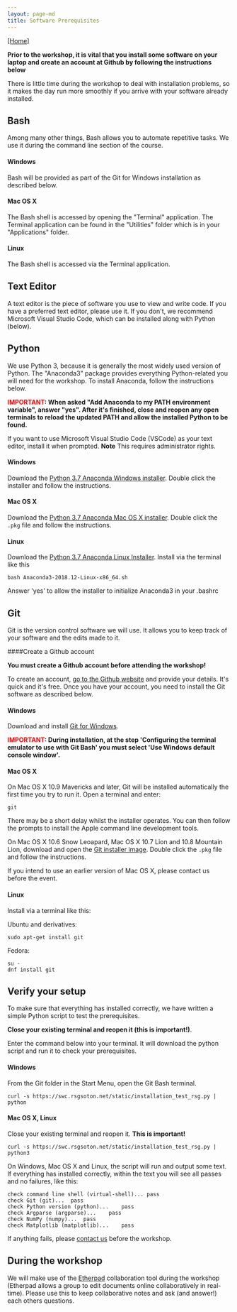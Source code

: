 ```yaml
---
layout: page-md
title: Software Prerequisites
---
```


[[Home]](https://southampton-rsg.github.io/2021-10-25-swc-python-novice/)

**Prior to the workshop, it is vital that you install some software on your laptop and create an account at Github by following the instructions below**

There is little time during the workshop to deal with installation problems, so it makes the day run more smoothly if you arrive with your software already installed.


## Bash

Among many other things, Bash allows you to automate repetitive tasks. We use it during the command line section of the course.

#### Windows

Bash will be provided as part of the Git for Windows installation as described below.

#### Mac OS X

The Bash shell is accessed by opening the "Terminal" application. The Terminal application can be found in the "Utilities" folder which is in your "Applications" folder.

#### Linux

The Bash shell is accessed via the Terminal application.

## Text Editor

A text editor is the piece of software you use to view and write code. If you have a preferred text editor, please use it. If you don&#39;t, we recommend Microsoft Visual Studio Code, which can be installed along with Python (below).

## Python

We use Python 3, because it is generally the most widely used version of Python.  The "Anaconda3" package provides everything Python-related you will need for the workshop. To install Anaconda, follow the instructions below.

**<span style="color:red">IMPORTANT</span>: When asked "Add Anaconda to my PATH environment variable", answer "yes".
After it's finished, close and reopen any open terminals to reload the updated PATH and allow the installed Python to be found.**

If you want to use Microsoft Visual Studio Code (VSCode) as your text editor, install it when prompted. **Note** This requires administrator rights.

#### Windows

Download the [Python 3.7 Anaconda Windows installer](https://repo.anaconda.com/archive/Anaconda3-2018.12-Windows-x86_64.exe). Double click the installer and follow the instructions.

#### Mac OS X

Download the [Python 3.7 Anaconda Mac OS X installer](https://repo.anaconda.com/archive/Anaconda3-2018.12-MacOSX-x86_64.pkg). Double click the `.pkg` file and follow the instructions.

#### Linux

Download the [Python 3.7 Anaconda Linux Installer](https://repo.anaconda.com/archive/Anaconda3-2018.12-Linux-x86_64.sh). Install via the terminal like this

~~~{.code}
bash Anaconda3-2018.12-Linux-x86_64.sh
~~~

Answer 'yes' to allow the installer to initialize Anaconda3 in your .bashrc

## Git

Git is the version control software we will use. It allows you to keep track of your software and the edits made to it.

####Create a Github account

**You  must create a Github account before attending the workshop!**

To create an account, [go to the Github website](https://github.com/join) and provide your details. It's quick and it's free. Once you have your account, you need to install the Git software as described below.

#### Windows

Download and install [Git for Windows](http://git-scm.com/download/win).

**<span style="color:red">IMPORTANT</span>: During installation, at the step 'Configuring the terminal emulator to use with Git Bash' you must select 'Use Windows default console window'.**

#### Mac OS X

On Mac OS X 10.9 Mavericks and later, Git will be installed automatically the first time you try to run it.  Open a terminal and enter:

~~~ {.code}
git
~~~

There may be a short delay whilst the installer operates. You can then follow the prompts to install the Apple command line development tools.

On Mac OS X 10.6 Snow Leoapard, Mac OS X 10.7 Lion and 10.8 Mountain Lion, download and open the [Git installer image](http://downloads.sourceforge.net/project/git-osx-installer/git-2.3.5-intel-universal-snow-leopard.dmg?r=http%3A%2F%2Fsourceforge.net%2Fprojects%2Fgit-osx-installer%2Ffiles%2F&ts=1441637770&use_mirror=kent). Double click the `.pkg` file and follow the instructions.

If you intend to use an earlier version of Mac OS X, please contact us before the event.

#### Linux

Install via a terminal like this:

Ubuntu and derivatives:

~~~ {.code}
sudo apt-get install git
~~~

Fedora:

~~~ {.code}
su -
dnf install git
~~~

## Verify your setup

To make sure that everything has installed correctly, we have written a simple Python script to test the prerequisites.

**Close your existing terminal and reopen it (this is important!)**.

Enter the command below into your terminal. It will download the python script and run it to check your prerequisites.

#### Windows

From the Git folder in the Start Menu, open the Git Bash terminal.

~~~ {.code}
curl -s https://swc.rsgsoton.net/static/installation_test_rsg.py | python
~~~

#### Mac OS X, Linux

Close your existing terminal and reopen it.  **This is important!**

~~~ {.code}
curl -s https://swc.rsgsoton.net/static/installation_test_rsg.py | python3
~~~


On Windows, Mac OS X and Linux, the script will run and output some text. If everything has installed correctly, within the text you will see all passes and no failures, like this:

~~~ {.code}
check command line shell (virtual-shell)...	pass
check Git (git)...	pass
check Python version (python)...	pass
check Argparse (argparse)...	pass
check NumPy (numpy)...	pass
check Matplotlib (matplotlib)...	pass
~~~

If anything fails, please [contact us](mailto:rsg-info@soton.ac.uk) before the workshop.


## During the workshop

We will make use of the [Etherpad](https://public.etherpad-mozilla.org/p/SWC-Soton-Mar2019) collaboration tool during the workshop (Etherpad allows a group to edit documents online collaboratively in real-time). Please use this to keep collaborative notes and ask (and answer!) each others questions.
